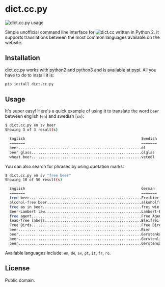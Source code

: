 dict.cc.py
=========

![dict.cc.py usage](http://i.imgur.com/83XCU53.gif)

Simple unofficial command line interface for ![dict.cc](http://dict.cc) written in Python 2. It supports translations between the most common languages available on the website.

Installation
------------

dict.cc.py works with python2 and python3 and is available at pypi. All you have to do to install it is:

```bash
pip install dict.cc.py
```

Usage
-----

It's super easy! Here's a quick example of using it to translate the word `beer` between english (`en`) and swedish (`sv`):

```bash
$ dict.cc.py en sv beer
Showing 3 of 3 result(s)

  English                                                     Swedish
  =======                                                     =======
  beer........................................................öl
  beer glass..................................................ölglas
  wheat beer..................................................veteöl
```

You can also search for phrases by using quotation marks:

```bash
$ dict.cc.py en sv "free beer"
Showing 10 of 50 result(s)

  English                                                     German
  =======                                                     =======
  free beer...................................................Freibier
  alcohol-free beer...........................................alkoholfreies Bier
  free as in beer.............................................frei wie in Freibier
  Beer-Lambert law............................................Lambert-Beer-Gesetz
  free agent..................................................Free Agent
  lead-free labels............................................Bleifrei-Aufkleber
  Free Birds..................................................Free Birds – Esst uns an einem anderen Tag
  beer........................................................Bier
  beer........................................................Gerstenkaltschale
  beer........................................................Gerstenlimonade
  beer........................................................Gerstensaft
```

Available languages include: `en`, `de`, `sv`, `pt`, `it`, `fr`, `ro`.

License
-------

Public domain.
